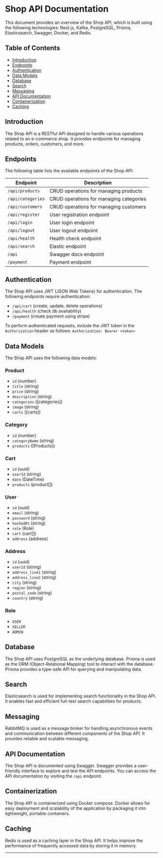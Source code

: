 # Shop API Documentation

This document provides an overview of the Shop API, which is built using the following technologies: Nest.js, Kafka, PostgreSQL, Prisma, Elasticsearch, Swagger, Docker, and Redis.

## Table of Contents

- [Introduction](#introduction)
- [Endpoints](#endpoints)
- [Authentication](#authentication)
- [Data Models](#data-models)
- [Database](#database)
- [Search](#search)
- [Messaging](#messaging)
- [API Documentation](#api-documentation)
- [Containerization](#containerization)
- [Caching](#caching)

## Introduction

The Shop API is a RESTful API designed to handle various operations related to an e-commerce shop. It provides endpoints for managing products, orders, customers, and more.

## Endpoints

The following table lists the available endpoints of the Shop API:

| Endpoint                     | Description                                     |
| ---------------------------- | ----------------------------------------------- |
| `/api/products`              | CRUD operations for managing products           |
| `/api/categories`            | CRUD operations for managing categories         |
| `/api/customers`             | CRUD operations for managing customers          |
| `/api/register`              | User registration endpoint                      |
| `/api/login`                 | User login endpoint                             |
| `/api/logout`                | User logout endpoint                            |
| `/api/health`                | Health check endpoint                           |
| `/api/search`                | Elastic endpoint                                |
| `/api`                       | Swagger docs endpoint                           |
| `/payment`                   | Payment endpoint                                |

## Authentication

The Shop API uses JWT (JSON Web Tokens) for authentication. The following endpoints require authentication:

- `/api/cart` (create, update, delete operations)
- `/api/health` (check db availability)
- `/payment` (create payment using stripe)

To perform authenticated requests, include the JWT token in the `Authorization` header as follows: `Authorization: Bearer <token>`

## Data Models

The Shop API uses the following data models:

### Product

- `id` (number)
- `title` (string)
- `price` (string)
- `description` (string)
- `categories` ([categories])
- `image` (string)
- `carts` ([carts])

### Category

- `id` (number)
- `categoryName` (string)
- `products` ([Products])

### Cart

- `id` (uuid)
- `userId` (string)
- `date` (DateTime)
- `products` (product[])

### User

- `id` (uuid)
- `email` (string)
- `password` (string)
- `hashedRt` (string)
- `role` (Role)
- `cart` (cart[])
- `address` (address)

### Address

- `id` (uuid)
- `userId` (string)
- `address_line1` (string)
- `address_line2` (string)
- `city` (string)
- `region` (string)
- `postal_code` (string)
- `country` (string)

### Role
- `USER`
- `SELLER`
- `ADMIN`

## Database

The Shop API uses PostgreSQL as the underlying database. Prisma is used as the ORM (Object-Relational Mapping) tool to interact with the database. Prisma provides a type-safe API for querying and manipulating data.

## Search

Elasticsearch is used for implementing search functionality in the Shop API. It enables fast and efficient full-text search capabilities for products.

## Messaging

RabbitMQ is used as a message broker for handling asynchronous events and communication between different components of the Shop API. It provides reliable and scalable messaging.

## API Documentation

The Shop API is documented using Swagger. Swagger provides a user-friendly interface to explore and test the API endpoints. You can access the API documentation by visiting the `/api` endpoint.

## Containerization

The Shop API is containerized using Docker compose. Docker allows for easy deployment and scalability of the application by packaging it into lightweight, portable containers.

## Caching

Redis is used as a caching layer in the Shop API. It helps improve the performance of frequently accessed data by storing it in memory.

---
